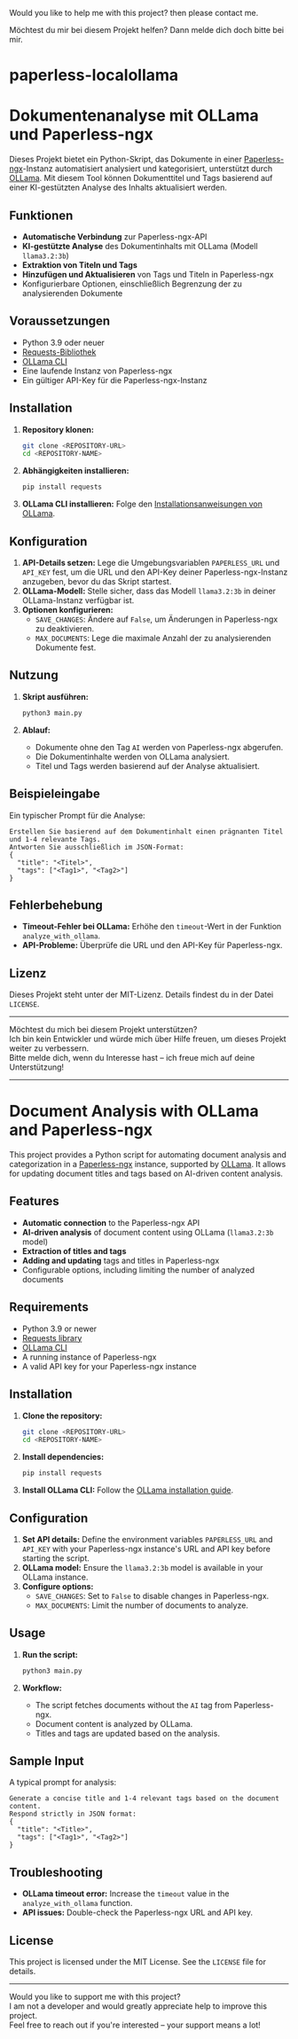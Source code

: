 Would you like to help me with this project?
then please contact me.

Möchtest du mir bei diesem Projekt helfen?
Dann melde dich doch bitte bei mir.

# paperless-localollama


# Dokumentenanalyse mit OLLama und Paperless-ngx

Dieses Projekt bietet ein Python-Skript, das Dokumente in einer [Paperless-ngx](https://github.com/paperless-ngx/paperless-ngx)-Instanz automatisiert analysiert und kategorisiert, unterstützt durch [OLLama](https://ollama.ai/). Mit diesem Tool können Dokumenttitel und Tags basierend auf einer KI-gestützten Analyse des Inhalts aktualisiert werden.

## Funktionen
- **Automatische Verbindung** zur Paperless-ngx-API
- **KI-gestützte Analyse** des Dokumentinhalts mit OLLama (Modell `llama3.2:3b`)
- **Extraktion von Titeln und Tags**
- **Hinzufügen und Aktualisieren** von Tags und Titeln in Paperless-ngx
- Konfigurierbare Optionen, einschließlich Begrenzung der zu analysierenden Dokumente

## Voraussetzungen
- Python 3.9 oder neuer
- [Requests-Bibliothek](https://pypi.org/project/requests/)
- [OLLama CLI](https://ollama.ai/)
- Eine laufende Instanz von Paperless-ngx
- Ein gültiger API-Key für die Paperless-ngx-Instanz

## Installation
1. **Repository klonen:**
   ```bash
   git clone <REPOSITORY-URL>
   cd <REPOSITORY-NAME>
   ```

2. **Abhängigkeiten installieren:**
   ```bash
   pip install requests
   ```

3. **OLLama CLI installieren:**
   Folge den [Installationsanweisungen von OLLama](https://ollama.ai/download).

## Konfiguration
1. **API-Details setzen:** Lege die Umgebungsvariablen `PAPERLESS_URL` und `API_KEY` fest, um die URL und den API-Key deiner Paperless-ngx-Instanz anzugeben, bevor du das Skript startest.
2. **OLLama-Modell:** Stelle sicher, dass das Modell `llama3.2:3b` in deiner OLLama-Instanz verfügbar ist.
3. **Optionen konfigurieren:**
   - `SAVE_CHANGES`: Ändere auf `False`, um Änderungen in Paperless-ngx zu deaktivieren.
   - `MAX_DOCUMENTS`: Lege die maximale Anzahl der zu analysierenden Dokumente fest.

## Nutzung
1. **Skript ausführen:**
   ```bash
   python3 main.py
   ```

2. **Ablauf:**
   - Dokumente ohne den Tag `AI` werden von Paperless-ngx abgerufen.
   - Die Dokumentinhalte werden von OLLama analysiert.
   - Titel und Tags werden basierend auf der Analyse aktualisiert.

## Beispieleingabe
Ein typischer Prompt für die Analyse:
```
Erstellen Sie basierend auf dem Dokumentinhalt einen prägnanten Titel und 1-4 relevante Tags. 
Antworten Sie ausschließlich im JSON-Format:
{
  "title": "<Titel>",
  "tags": ["<Tag1>", "<Tag2>"]
}
```

## Fehlerbehebung
- **Timeout-Fehler bei OLLama:** Erhöhe den `timeout`-Wert in der Funktion `analyze_with_ollama`.
- **API-Probleme:** Überprüfe die URL und den API-Key für Paperless-ngx.

## Lizenz
Dieses Projekt steht unter der MIT-Lizenz. Details findest du in der Datei `LICENSE`.

---

Möchtest du mich bei diesem Projekt unterstützen?  
Ich bin kein Entwickler und würde mich über Hilfe freuen, um dieses Projekt weiter zu verbessern.  
Bitte melde dich, wenn du Interesse hast – ich freue mich auf deine Unterstützung!

---

# Document Analysis with OLLama and Paperless-ngx

This project provides a Python script for automating document analysis and categorization in a [Paperless-ngx](https://github.com/paperless-ngx/paperless-ngx) instance, supported by [OLLama](https://ollama.ai/). It allows for updating document titles and tags based on AI-driven content analysis.

## Features
- **Automatic connection** to the Paperless-ngx API
- **AI-driven analysis** of document content using OLLama (`llama3.2:3b` model)
- **Extraction of titles and tags**
- **Adding and updating** tags and titles in Paperless-ngx
- Configurable options, including limiting the number of analyzed documents

## Requirements
- Python 3.9 or newer
- [Requests library](https://pypi.org/project/requests/)
- [OLLama CLI](https://ollama.ai/)
- A running instance of Paperless-ngx
- A valid API key for your Paperless-ngx instance

## Installation
1. **Clone the repository:**
   ```bash
   git clone <REPOSITORY-URL>
   cd <REPOSITORY-NAME>
   ```

2. **Install dependencies:**
   ```bash
   pip install requests
   ```

3. **Install OLLama CLI:**
   Follow the [OLLama installation guide](https://ollama.ai/download).

## Configuration
1. **Set API details:** Define the environment variables `PAPERLESS_URL` and `API_KEY` with your Paperless-ngx instance's URL and API key before starting the script.
2. **OLLama model:** Ensure the `llama3.2:3b` model is available in your OLLama instance.
3. **Configure options:**
   - `SAVE_CHANGES`: Set to `False` to disable changes in Paperless-ngx.
   - `MAX_DOCUMENTS`: Limit the number of documents to analyze.

## Usage
1. **Run the script:**
   ```bash
   python3 main.py
   ```

2. **Workflow:**
   - The script fetches documents without the `AI` tag from Paperless-ngx.
   - Document content is analyzed by OLLama.
   - Titles and tags are updated based on the analysis.

## Sample Input
A typical prompt for analysis:
```
Generate a concise title and 1-4 relevant tags based on the document content. 
Respond strictly in JSON format:
{
  "title": "<Title>",
  "tags": ["<Tag1>", "<Tag2>"]
}
```

## Troubleshooting
- **OLLama timeout error:** Increase the `timeout` value in the `analyze_with_ollama` function.
- **API issues:** Double-check the Paperless-ngx URL and API key.

## License
This project is licensed under the MIT License. See the `LICENSE` file for details.

---

Would you like to support me with this project?  
I am not a developer and would greatly appreciate help to improve this project.  
Feel free to reach out if you're interested – your support means a lot!

